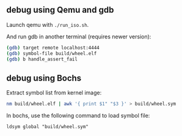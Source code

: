 ## debug using Qemu and gdb

Launch qemu with `./run_iso.sh`.

And run gdb in another terminal (requires newer version):

```bash
(gdb) target remote localhost:4444
(gdb) symbol-file build/wheel.elf
(gdb) b handle_assert_fail
```

## debug using Bochs

Extract symbol list from kernel image:

```bash
nm build/wheel.elf | awk '{ print $1" "$3 }' > build/wheel.sym
```

In bochs, use the following command to load symbol file:

```
ldsym global "build/wheel.sym"
```
